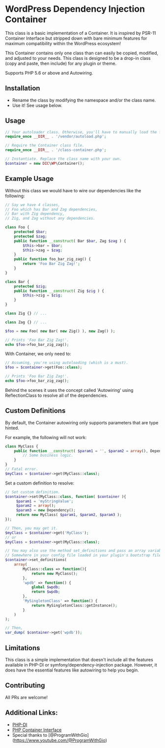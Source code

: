 
# WordPress Dependency Injection Container

This class is a basic implementation of a Container. It is inspired by PSR-11 Container Interface but stripped down with bare minimum features for maximum compatibility within the WordPress ecosystem!

This Container contains only one class than can easily be copied, modified, and adjusted to your needs. This class is designed to be a drop-in class (copy and paste, then include) for any plugin or theme.

Supports PHP 5.6 or above and Autowiring.

## Installation
- Rename the class by modifying the namespace and/or the class name.
- Use it! See usage below.
## Usage

```php
// Your autoloader class. Otherwise, you'll have to manually load the files.
require_once __DIR__ . '/vendor/autoload.php';

// Require the Container class file.
require_once __DIR__ . '/class-container.php';

// Instantiate. Replace the class name with your own.
$container = new DIC\WP\Container();
```

## Example Usage

Without this class we would have to wire our dependencies like the following:

```php
// Say we have 4 classes, 
// Foo which has Bar and Zag dependencies,
// Bar with Zig dependency,
// Zig, and Zag without any dependencies.

class Foo {
    protected $bar;
    protected $zag;
    public function __construct( Bar $bar, Zag $zag ) {
        $this->bar = $bar;
        $this->zag = $zag;
    }
    public function foo_bar_zig_zag() {
        return 'Foo Bar Zig Zag!';
    }
}

class Bar {
    protected $zig;
    public function __construct( Zig $zig ) {
        $this->zig = $zig;
    }
}

class Zig {} // ...

class Zag {} // ...

$foo = new Foo( new Bar( new Zig() ), new Zag() );

// Prints 'Foo Bar Zig Zag!'.
echo $foo->foo_bar_zig_zag();
```

With Container, we only need to:

```php
// Assuming, you're using autoloading (which is a must).
$foo = $container->get(Foo::class);

// Prints 'Foo Bar Zig Zag!'.
echo $foo->foo_bar_zig_zag();
```
Behind the scenes it uses the concept called 'Autowiring' using ReflectionClass to resolve all of the dependencies.

## Custom Definitions
By default, the Container autowiring only supports parameters that are type hinted. 

For example, the following will not work:
```php
class MyClass {
    public function __construct( $param1 = '', $param2 = array(), Dependency $param3 ){
        // Some business logic.
    }
}
// Fatal error.
$myClass = $container->get(MyClass::class);
```
Set a custom definition to resolve:
```php
// Set custom definition.
$container->set(MyClass::class, function( $container ){
     $param1 = 'myStringValue';
     $param2 = array();
     $param3 = new Dependency();
     return new MyClass( $param1, $param2, $param3 );
});

// Then, you may get it.
$myClass = $container->get('MyClass');
// or
$myClass = $container->get(MyClass::class);

// You may also use the method set_definitions and pass an array variable to define multiple definitions.
// Somewhere in your config file loaded in your plugin's bootstrap file:
$container->set_definitions(
    array(
        MyClass::class => function(){
            return new MyClass();
        },
        'wpdb' => function() {
            global $wpdb;
            return $wpdb;
        },
        'MySingletonClass' => function() {
            return MySingletonClass::getInstance();
        }
    )
);

// Then,
var_dump( $container->get('wpdb'));
```
## Limitations
This class is a simple implementation that doesn't include all the features available in PHP-DI or symfony/dependency-injection package. However, it does have the essential features like autowiring to help you begin.

## Contributing
All PRs are welcome!

## Additional Links:
- [PHP-DI](https://php-di.org/)
- [PHP Container Interface](https://www.php-fig.org/psr/psr-11/)
- Special thanks to [@ProgramWithGio] (https://www.youtube.com/@ProgramWithGio)

